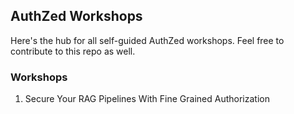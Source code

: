 ## AuthZed Workshops

Here's the hub for all self-guided AuthZed workshops. Feel free to contribute to this repo as well. 

### Workshops

1. Secure Your RAG Pipelines With Fine Grained Authorization